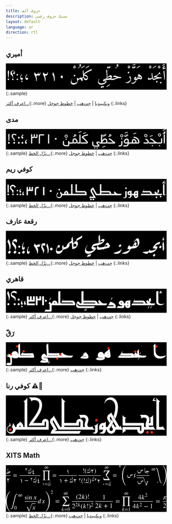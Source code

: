 ```yaml
---
title: حروف ألف
description: مسبك حروف رقمي
layout: default
language: ar
direction: rtl
---
```


أميري
-----
![](assets/images/amiri.svg)
{:.sample}

[اعرف أكثر...](https://www.amirifont.org){:.more}
[ويكيبيديا](https://ar.wikipedia.org/wiki/الخط_الأميري) |
[جت‌هب](https://github.com/aliftype/amiri) |
[خطوط جوجل](https://fonts.google.com/specimen/Amiri)
{:.links}

مدى
----
![](assets/images/mada.svg)
{:.sample}
[نزّل الخط...](https://github.com/aliftype/mada/releases/latest){:.more}
[جت‌هب](https://github.com/aliftype/mada) |
[خطوط جوجل](https://fonts.google.com/specimen/Mada)
{:.links}

كوفي ريم
--------
![](assets/images/reem-kufi.svg)
{:.sample}
[نزّل الخط...](https://github.com/aliftype/reem-kufi/releases/latest){:.more}
[جت‌هب](https://github.com/aliftype/reem-kufi) |
[خطوط جوجل](https://fonts.google.com/specimen/Reem+Kufi)
{:.links}

رقعة عارف
---------
![](assets/images/aref-ruqaa.svg)
{:.sample}
[نزّل الخط...](https://github.com/aliftype/aref-ruqaa/releases/latest){:.more}
[جت‌هب](https://github.com/aliftype/aref-ruqaa) |
[خطوط جوجل](https://fonts.google.com/specimen/Aref+Ruqaa)
{:.links}

قاهري
-----
![](assets/images/qahiri.svg)
{:.sample}
[اعرف أكثر...](/qahiri){:.more}
[جت‌هب](https://github.com/aliftype/qahiri) |
[خطوط جوجل](https://fonts.google.com/specimen/Qahiri)
{:.links}

رَقّ
----
![](assets/images/raqq.svg)
{:.sample}
[اعرف أكثر...](/raqq){:.more}
[جت‌هب](https://github.com/aliftype/raqq)
{:.links}

كوفي رنا ⚠️🚧
--------
![](assets/images/rana-kufi.svg)
{:.sample}
[اعرف أكثر...](/rana-kufi){:.more}
[جت‌هب](https://github.com/aliftype/rana-kufi)
{:.links}

XITS Math
---------
![](assets/images/xits.svg)
{:.sample}
[نزّل الخط...](https://github.com/aliftype/xits/releases/latest){:.more}
[ويكيبيديا](https://en.wikipedia.org/wiki/XITS_font_project) |
[جت‌هب](https://github.com/aliftype/xits)
{:.links}